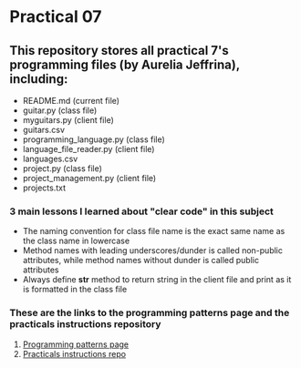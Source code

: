 # Practical 07

## This repository stores all practical 7's programming files (by Aurelia Jeffrina), including:
- README.md (current file)
- guitar.py (class file)
- myguitars.py (client file)
- guitars.csv 
- programming_language.py (class file)
- language_file_reader.py (client file)
- languages.csv
- project.py (class file)
- project_management.py (client file)
- projects.txt 

### 3 main lessons I learned about "clear code" in this subject
- The naming convention for class file name is the exact same name as the class name in lowercase
- Method names with leading underscores/dunder is called non-public attributes, while method names without dunder is called public attributes
- Always define __str__ method to return string in the client file and print as it is formatted in the class file

### These are the links to the programming patterns page and the practicals instructions repository
1. [Programming patterns page](https://github.com/CP1404/Starter/wiki/Programming-Patterns)
2. [Practicals instructions repo](https://github.com/CP1404/Practicals)